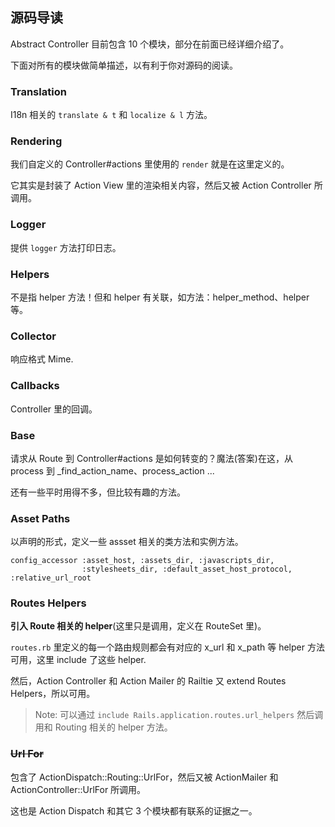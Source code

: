 ## 源码导读

Abstract Controller 目前包含 10 个模块，部分在前面已经详细介绍了。

下面对所有的模块做简单描述，以有利于你对源码的阅读。

### Translation

I18n 相关的 `translate & t` 和 `localize & l` 方法。

### Rendering

我们自定义的 Controller#actions 里使用的 `render` 就是在这里定义的。

它其实是封装了 Action View 里的渲染相关内容，然后又被 Action Controller 所调用。

### Logger

提供 `logger` 方法打印日志。

### Helpers

不是指 helper 方法！但和 helper 有关联，如方法：helper_method、helper 等。

### Collector

响应格式 Mime.

### Callbacks

Controller 里的回调。

### Base

请求从 Route 到 Controller#actions 是如何转变的？魔法(答案)在这，从 process 到 _find_action_name、process_action ...

还有一些平时用得不多，但比较有趣的方法。

### Asset Paths

以声明的形式，定义一些 assset 相关的类方法和实例方法。

```
config_accessor :asset_host, :assets_dir, :javascripts_dir,
                :stylesheets_dir, :default_asset_host_protocol, :relative_url_root
```

### Routes Helpers

**引入 Route 相关的 helper**(这里只是调用，定义在 RouteSet 里)。

`routes.rb` 里定义的每一个路由规则都会有对应的 x_url 和 x_path 等 helper 方法可用，这里 include 了这些 helper.

然后，Action Controller 和 Action Mailer 的 Railtie 又 extend Routes Helpers，所以可用。

> Note: 可以通过 `include Rails.application.routes.url_helpers` 然后调用和 Routing 相关的 helper 方法。

### ~~Url For~~

包含了 ActionDispatch::Routing::UrlFor，然后又被 ActionMailer 和 ActionController::UrlFor 所调用。

这也是 Action Dispatch 和其它 3 个模块都有联系的证据之一。
